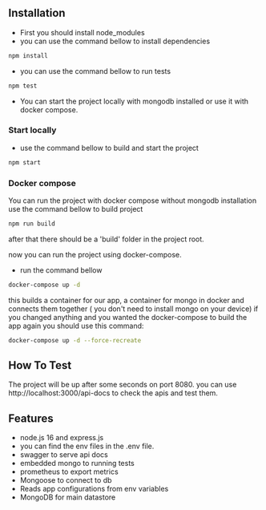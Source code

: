 
## Installation

- First you should install node_modules
- you can use the command bellow to install dependencies
```sh
npm install
```
- you can use the command bellow to run tests
```sh
npm test
```
- You can start the project locally with mongodb installed or use it with docker compose.
### Start locally
- use the command bellow to build and start the project
```sh
npm start
```

### Docker compose
You can run the project with docker compose without mongodb installation
use the command bellow to build project
```sh
npm run build
```
after that there should be a 'build' folder in the project root.

now you can run the project using docker-compose.
- run the command bellow

```sh
docker-compose up -d
``` 
this builds a container for our app, a container for mongo in docker and connects them together ( you don't need to install mongo on your device)
if you changed anything and you wanted the docker-compose to build the app again you should use this command:

```sh
docker-compose up -d --force-recreate 
```

## How To Test

The project will be up after some seconds on port 8080.
you can use http://localhost:3000/api-docs to check the apis and test them.


## Features

- node.js 16 and express.js
- you can find the env files in the .env file.
- swagger to serve api docs
- embedded mongo to running tests
- prometheus to export metrics
- Mongoose to connect to db
- Reads app configurations from env variables
- MongoDB for main datastore 



